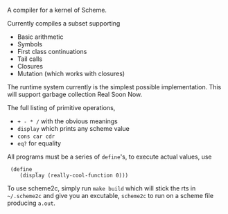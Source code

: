 A compiler for a kernel of Scheme.

Currently compiles a subset supporting

 - Basic arithmetic
 - Symbols
 - First class continuations
 - Tail calls
 - Closures
 - Mutation (which works with closures)

The runtime system currently is the simplest possible implementation.
This will support garbage collection Real Soon Now.

The full listing of primitive operations,

 - `+ - * /` with the obvious meanings
 - `display` which prints any scheme value
 - `cons car cdr`
 - `eq?` for equality

All programs must be a series of `define`'s, to execute actual values, use

     (define _
        (display (really-cool-function 0)))

To use scheme2c, simply run `make build` which will stick the rts in `~/.scheme2c` and give you
an excutable, `scheme2c` to run on a scheme file producing `a.out`.
